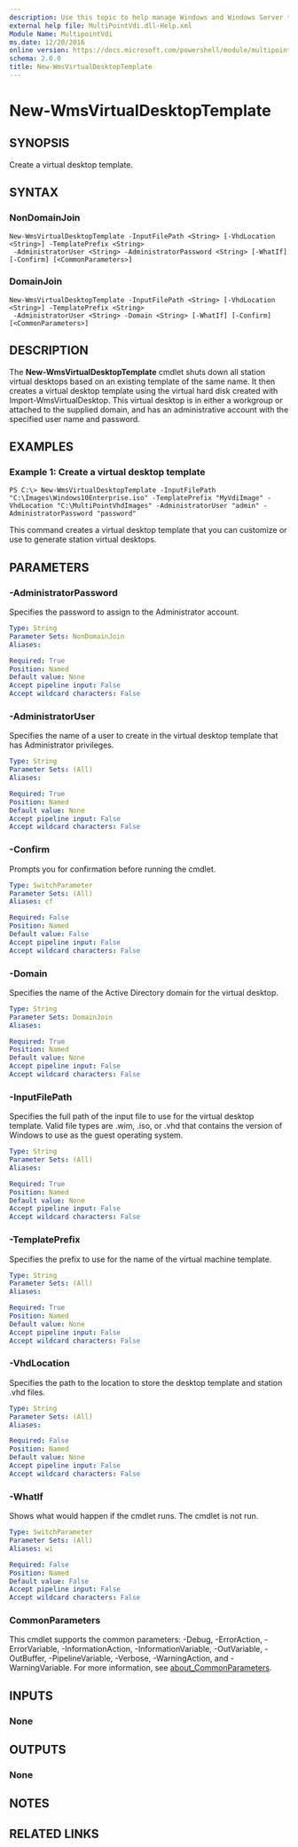 ```yaml
---
description: Use this topic to help manage Windows and Windows Server technologies with Windows PowerShell.
external help file: MultiPointVdi.dll-Help.xml
Module Name: MultipointVdi
ms.date: 12/20/2016
online version: https://docs.microsoft.com/powershell/module/multipointvdi/new-wmsvirtualdesktoptemplate?view=windowsserver2022-ps&wt.mc_id=ps-gethelp
schema: 2.0.0
title: New-WmsVirtualDesktopTemplate
---
```


# New-WmsVirtualDesktopTemplate

## SYNOPSIS
Create a virtual desktop template.

## SYNTAX

### NonDomainJoin
```
New-WmsVirtualDesktopTemplate -InputFilePath <String> [-VhdLocation <String>] -TemplatePrefix <String>
 -AdministratorUser <String> -AdministratorPassword <String> [-WhatIf] [-Confirm] [<CommonParameters>]
```

### DomainJoin
```
New-WmsVirtualDesktopTemplate -InputFilePath <String> [-VhdLocation <String>] -TemplatePrefix <String>
 -AdministratorUser <String> -Domain <String> [-WhatIf] [-Confirm] [<CommonParameters>]
```

## DESCRIPTION
The **New-WmsVirtualDesktopTemplate** cmdlet shuts down all station virtual desktops based on an existing template of the same name.
It then creates a virtual desktop template using the virtual hard disk created with Import-WmsVirtualDesktop.
This virtual desktop is in either a workgroup or attached to the supplied domain, and has an administrative account with the specified user name and password.

## EXAMPLES

### Example 1: Create a virtual desktop template
```
PS C:\> New-WmsVirtualDesktopTemplate -InputFilePath "C:\Images\Windows10Enterprise.iso" -TemplatePrefix "MyVdiImage" -VhdLocation "C:\MultiPointVhdImages" -AdministratorUser "admin" -AdministratorPassword "password"
```

This command creates a virtual desktop template that you can customize or use to generate station virtual desktops.

## PARAMETERS

### -AdministratorPassword
Specifies the password to assign to the Administrator account.

```yaml
Type: String
Parameter Sets: NonDomainJoin
Aliases: 

Required: True
Position: Named
Default value: None
Accept pipeline input: False
Accept wildcard characters: False
```

### -AdministratorUser
Specifies the name of a user to create in the virtual desktop template that has Administrator privileges.

```yaml
Type: String
Parameter Sets: (All)
Aliases: 

Required: True
Position: Named
Default value: None
Accept pipeline input: False
Accept wildcard characters: False
```

### -Confirm
Prompts you for confirmation before running the cmdlet.

```yaml
Type: SwitchParameter
Parameter Sets: (All)
Aliases: cf

Required: False
Position: Named
Default value: False
Accept pipeline input: False
Accept wildcard characters: False
```

### -Domain
Specifies the name of the Active Directory domain for the virtual desktop.

```yaml
Type: String
Parameter Sets: DomainJoin
Aliases: 

Required: True
Position: Named
Default value: None
Accept pipeline input: False
Accept wildcard characters: False
```

### -InputFilePath
Specifies the full path of the input file to use for the virtual desktop template.
Valid file types are .wim, .iso, or .vhd that contains the version of Windows to use as the guest operating system.

```yaml
Type: String
Parameter Sets: (All)
Aliases: 

Required: True
Position: Named
Default value: None
Accept pipeline input: False
Accept wildcard characters: False
```

### -TemplatePrefix
Specifies the prefix to use for the name of the virtual machine template.

```yaml
Type: String
Parameter Sets: (All)
Aliases: 

Required: True
Position: Named
Default value: None
Accept pipeline input: False
Accept wildcard characters: False
```

### -VhdLocation
Specifies the path to the location to store the desktop template and station .vhd files.

```yaml
Type: String
Parameter Sets: (All)
Aliases: 

Required: False
Position: Named
Default value: None
Accept pipeline input: False
Accept wildcard characters: False
```

### -WhatIf
Shows what would happen if the cmdlet runs.
The cmdlet is not run.

```yaml
Type: SwitchParameter
Parameter Sets: (All)
Aliases: wi

Required: False
Position: Named
Default value: False
Accept pipeline input: False
Accept wildcard characters: False
```

### CommonParameters
This cmdlet supports the common parameters: -Debug, -ErrorAction, -ErrorVariable, -InformationAction, -InformationVariable, -OutVariable, -OutBuffer, -PipelineVariable, -Verbose, -WarningAction, and -WarningVariable. For more information, see [about_CommonParameters](https://go.microsoft.com/fwlink/?LinkID=113216).

## INPUTS

### None

## OUTPUTS

### None

## NOTES

## RELATED LINKS

